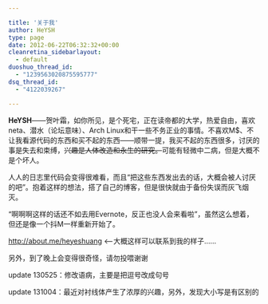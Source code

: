 ```yaml
---

title: '关于我'
author: HeYSH
type: page
date: 2012-06-22T06:32:32+00:00
cleanretina_sidebarlayout:
  - default
duoshuo_thread_id:
  - "1239563020875595777"
dsq_thread_id:
  - "4122039267"

---
```

**HeYSH**——贺叶霜，如你所见，是个死宅，正在读帝都的大学，热爱自由，喜欢neta、潜水（论坛意味）、Arch Linux和干一些不务正业的事情。不喜欢M$、不让我看源代码的东西和买不起的东西——顺带一提，我买不起的东西很多，讨厌的事是失去和束缚，~~兴趣是人体改造和永生的研究。~~可能有轻微中二病，但是大概不是个坏人。


人人的日志里代码会变得很难看，而且“把这些东西发出去的话，大概会被人讨厌的吧”。抱着这样的想法，搭了自己的博客，但是很快就由于备份失误而灰飞烟灭。


“啊啊啊这样的话还不如去用Evernote，反正也没人会来看啦”，虽然这么想着，但还是像一个抖M一样重新开始了。


<http://about.me/heyeshuang> &lt;–大概这样可以联系到我的样子……  


另外，到了晚上会变得很奇怪，请勿投喂谢谢


update 130525：修改语病，主要是把逗号改成句号


update 131004：最近对衬线体产生了浓厚的兴趣，另外，发现大小写是有区别的

